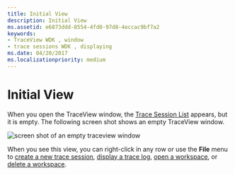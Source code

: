 ```yaml
---
title: Initial View
description: Initial View
ms.assetid: e6873ddd-8554-4fd0-97d8-4eccac9bf7a2
keywords:
- TraceView WDK , window
- trace sessions WDK , displaying
ms.date: 04/20/2017
ms.localizationpriority: medium
---
```


# Initial View


When you open the TraceView window, the [Trace Session List](trace-session-list.md) appears, but it is empty. The following screen shot shows an empty TraceView window.

![screen shot of an empty traceview window](images/traceview-empty.png)

When you see this view, you can right-click in any row or use the **File** menu to [create a new trace session](creating-a-trace-session.md), [display a trace log](displaying-a-trace-log.md), [open a workspace](opening-a-workspace.md), or [delete a workspace](deleting-a-workspace.md).

 

 





